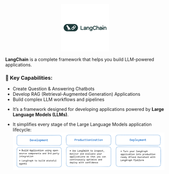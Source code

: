 <p align="center">
  <img src="https://github.com/GitMeP/LangChain/blob/master/Chatbot_1/images/logo.png" alt="LangChain Logo" width="150"/>
</p>

**LangChain** is a complete framework that helps you build LLM-powered applications.

### 🔹 Key Capabilities:
- Create Question & Answering Chatbots  
- Develop RAG (Retrieval-Augmented Generation) Applications  
- Build complex LLM workflows and pipelines  

* It’s a framework designed for developing applications powered by **Large Language Models (LLMs)**.

* It simplifies every stage of the Large Language Models application lifecycle:
![LifeCycle](https://github.com/GitMeP/LangChain/blob/master/Chatbot_1/images/data1.png)

